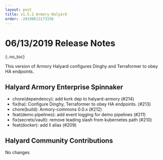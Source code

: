 ```yaml
---
layout: post
title: v1.5.2 Armory Halyard
order: -20190613173156
---
```


# 06/13/2019 Release Notes
{:.no_toc}

This version of Armory Halyard configures Dinghy and Terraformer to obey HA endpoints.

## Halyard Armory Enterprise Spinnaker
 - chore(dependency): add kork dep to halyard-armory (#214)
 - fix(ha): Configure Dinghy, Terraformer to obey HA endpoints. (#213)
 - chore(build): Armory-commons 0.0.x (#212)
 - feat(demo pipelines): add event logging for demo pipelines (#211)
 - fix(secrets/vault): remove leading slash from kubernetes path (#210)
 - feat(docker): add ll alias (#209)

##  Halyard Community Contributions
No changes
